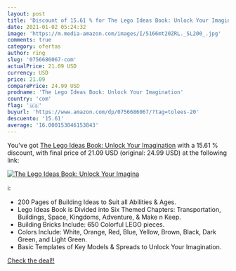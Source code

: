 ```yaml
---
layout: post
title: 'Discount of 15.61 % for The Lego Ideas Book: Unlock Your Imagina'
date: 2021-01-02 05:24:32
image: 'https://m.media-amazon.com/images/I/5166mt20ZRL._SL200_.jpg'
comments: true
category: ofertas
author: ring
slug: '0756686067-com'
actualPrice: 21.09 USD
currency: USD
price: 21.09
comparePrice: 24.99 USD
prodname: 'The Lego Ideas Book: Unlock Your Imagination'
country: 'com'
flag: '🇺🇸'
buyurl: 'https://www.amazon.com/dp/0756686067/?tag=tolees-20'
descuento: '15.61'
average: '16.000153846153843'
---
```


You've got [The Lego Ideas Book: Unlock Your Imagination](https://www.amazon.com/dp/0756686067/?tag=tolees-20) with a  15.61 % discount, with final price of 21.09 USD (original: 24.99 USD) at the following link:

[![The Lego Ideas Book: Unlock Your Imagina](https://m.media-amazon.com/images/I/5166mt20ZRL._SL200_.jpg)](https://www.amazon.com/dp/0756686067/?tag=tolees-20)

ℹ️:

- 200 Pages of Building Ideas to Suit all Abilities & Ages.
- Lego Ideas Book is Divided into Six Themed Chapters: Transportation, Buildings, Space, Kingdoms, Adventure, & Make n Keep.
- Building Bricks Include: 650 Colorful LEGO pieces.
- Colors Include: White, Orange, Red, Blue, Yellow, Brown, Black, Dark Green, and Light Green.
- Basic Templates of Key Models & Spreads to Unlock Your Imagination.

[Check the deal!!](https://www.amazon.com/dp/0756686067/?tag=tolees-20)
